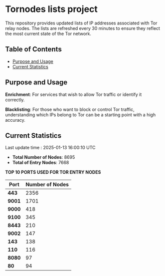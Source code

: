 # Tornodes lists project

This repository provides updated lists of IP addresses associated with Tor relay nodes. The lists are refreshed every 30 minutes to ensure they reflect the most current state of the Tor network.

## Table of Contents

- [Purpose and Usage](#purpose-and-usage)
- [Current Statistics](#current-statistics)


## Purpose and Usage

**Enrichment**: For services that wish to allow Tor traffic or identify it correctly.

**Blacklisting**: For those who want to block or control Tor traffic, understanding which IPs belong to Tor can be a starting point with a high accuracy.

## Current Statistics

Last update time : 2025-01-13 16:00:10 UTC

- **Total Number of Nodes**: 8695
- **Total of Entry Nodes**: 7668

**TOP 10 PORTS USED FOR TOR ENTRY NODES**

| **Port** | **Number of Nodes** |
|------|-----------------|
| **443**   | 2356  |
| **9001**   | 1701  |
| **9000**   | 418  |
| **9100**   | 345  |
| **8443**   | 210  |
| **9002**   | 147  |
| **143**   | 138  |
| **110**   | 116  |
| **8080**   | 97  |
| **80**   | 94  |

